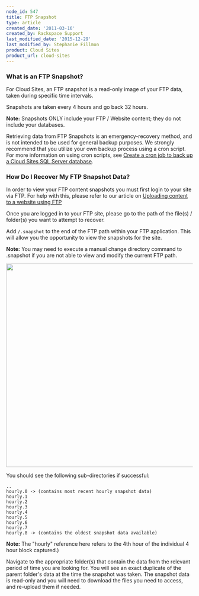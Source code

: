 ```yaml
---
node_id: 547
title: FTP Snapshot
type: article
created_date: '2011-03-16'
created_by: Rackspace Support
last_modified_date: '2015-12-29'
last_modified_by: Stephanie Fillmon
product: Cloud Sites
product_url: cloud-sites
---
```


### What is an FTP Snapshot?

For Cloud Sites, an FTP snapshot is a read-only image of your FTP data,
taken during specific time intervals.

Snapshots are taken every 4 hours and go back 32 hours.

**Note:** Snapshots ONLY include your FTP / Website content;
they do not include your databases.

Retrieving data from FTP Snapshots is an emergency-recovery method, and
is not intended to be used for general backup purposes. We strongly
recommend that you utilize your own backup process using a cron script.
For more information on using cron scripts, see [Create a cron job to
back up a Cloud Sites SQL Server
database](/how-to/create-a-cron-job-to-back-up-a-cloud-sites-sql-server-database).

### How Do I Recover My FTP Snapshot Data?

In order to view your FTP content snapshots you must first login to your
site via FTP.  For help with this, please refer to our article
on [Uploading content to a website using
FTP](/how-to/getting-started-with-cloud-sites-uploading-your-content "Uploading content to a website using FTP")

Once you are logged in to your FTP site, please go to the path of the
file(s) / folder(s) you want to attempt to recover.

Add <code>/.snapshot</code> to the end of the FTP path within your FTP
application. This will allow you the opportunity to view the snapshots
for the site.

**Note:** You may need to execute a manual change directory command to
.snapshot if you are not able to view and modify the current FTP path.

<img src="http://c15056451.r51.cf2.rackcdn.com/FTPSnapshot.png" width="550" />

You should see the following sub-directories if successful:

    ..
    hourly.0 -> (contains most recent hourly snapshot data)
    hourly.1
    hourly.2
    hourly.3
    hourly.4
    hourly.5
    hourly.6
    hourly.7
    hourly.8 -> (contains the oldest snapshot data available)

**Note:** The "hourly" reference here refers to the 4th hour of the
individual 4 hour block captured.)

Navigate to the appropriate folder(s) that contain the data from the
relevant period of time you are looking for. You will see an exact
duplicate of the parent folder's data at the time the snapshot was
taken. The snapshot data is read-only and you will need to download the
files you need to access, and re-upload them if needed.

